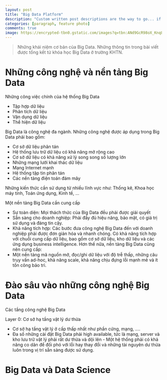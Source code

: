 ```yaml
---
layout: post
title: "Big Data Platform"
description: "Custom written post descriptions are the way to go... if you're not lazy."
categories: [paragraph, feature photo]
comments: true
image: https://encrypted-tbn0.gstatic.com/images?q=tbn:ANd9GcR98oX_KnqLw6x8G6dyn5sNPXWzQreKdDINK9Xqp6QZzZdmuYl5
---
```


> Những khái niệm cơ bản của Big Data. Những thông tin trong bài viết được tổng kết từ khóa học Big Data ở trường KHTN.

# Những công nghệ và nền tảng Big Data

Những công việc chính của hệ thống Big Data

- Tập hợp dữ liệu
- Phân tích dữ liệu
- Vận dụng dữ liệu
- Thể hiện dữ liệu

Big Data là công nghệ đa ngành. Những công nghệ được áp dụng trong Big Data phải bao gồm: 
- Cơ sở dữ liệu phân tán
- Hệ thống lưu trữ dữ liệu có khả năng mở rộng cao
- Cơ sở dữ liệu có khả năng xử lý song song số lượng lớn
- Những mạng lưới khai thác dữ liệu
- Mạng Internet mạnh
- Hệ thống tập tin phân tán
- Các nền tảng điện toán đám mây

Những kiến thức cần sử dụng từ nhiều lĩnh vực như: Thống kê, Khoa học máy tính, Toán ứng dụng, Kinh tế, ...

Một nền tảng Big Data cần cung cấp
- Sự toàn diện: Mọi thách thức của Big Data đều phải được giải quyết
- Sẵn sàng cho doanh nghiệp: Phải đầy đủ hiệu năng, bảo mật, có giá trị sử dụng và đáng tin cậy.
- Khả năng tích hợp: Các bước đưa công nghệ Big Data đến với doanh nghiệp phải được đơn giản hóa và nhanh chóng. Có khả năng tích hợp với chuỗi cung cấp dữ liệu, bao gồm cơ sở dữ liệu, kho dữ liệu và các ứng dụng business intelligence.
Hơn thế nữa, nền tảng Big Data cũng nên cung cấp:
- Một nền tảng mã nguồn mở, đọc/ghi dữ liệu với độ trễ thấp, những câu truy vấn ad-hoc, khả năng scale, khả năng chịu đựng lỗi mạnh mẽ và ít tốn công bảo trì.

# Đào sâu vào những công nghệ Big Data

Các tầng công nghệ Big Data

Layer 0: Cơ sở hạ tầng vật lý dư thừa
- Cơ sở hạ tầng vật lý ở cấp thấp nhất như phần cứng, mạng, ....
- Đa số những cài đặt Big Data phải high available, tức là mạng, server và kho lưu trữ vật lý phải rất dư thừa và dội lên - Một hệ thống phải có khả năng co dãn để đối phó với lỗi hay thay đổi và những tài nguyên dư thừa luôn trong vị trí sẵn sàng được sử dụng.


# Big Data và Data Science